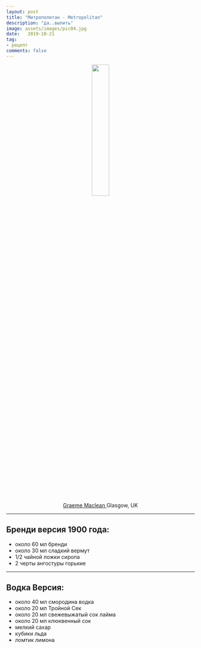 ```yaml
---
layout: post
title: "Mитрополитан - Metropolitan"
description: "да..выпить"
image: assets/images/pic04.jpg
date:   2019-10-21
tag:
- рецепт
comments: false
---
```


<center><img style="width:30%;height:auto" src="{{ site.url }}/assets/images/cocktails/manhattan.jpg"></center>

<center><a href="https://www.flickr.com/people/32426344@N00"> Graeme Maclean </a> Glasgow, UK</center>

---

## Бренди версия 1900 года:
- около 60 мл бренди
- около 30 мл сладкий вермут
- 1/2 чайной ложки сиропа
- 2 черты ангостуры горькие

---

## Водка Версия:
- около 40 мл смородина водка
- около 20 мл Тройной Сек
- около 20 мл свежевыжатый сок лайма
- около 20 мл клюквенный сок
- мелкий сахар
- кубики льда
- ломтик лимона